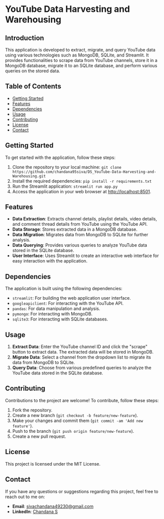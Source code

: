 # YouTube Data Harvesting and Warehousing

## Introduction
This application is developed to extract, migrate, and query YouTube data using various technologies such as MongoDB, SQLite, and Streamlit. It provides functionalities to scrape data from YouTube channels, store it in a MongoDB database, migrate it to an SQLite database, and perform various queries on the stored data.

## Table of Contents
- [Getting Started](#getting-started)
- [Features](#features)
- [Dependencies](#dependencies)
- [Usage](#usage)
- [Contributing](#contributing)
- [License](#license)
- [Contact](#contact)

## Getting Started
To get started with the application, follow these steps:
1. Clone the repository to your local machine: `git clone https://github.com/chandana95siva/DS_YouTube-Data-Harvesting-and-Warehousing.git`
2. Install the required dependencies: `pip install -r requirements.txt`
3. Run the Streamlit application: `streamlit run app.py`
4. Access the application in your web browser at [http://localhost:8501](http://localhost:8501).

## Features
- **Data Extraction**: Extracts channel details, playlist details, video details, and comment thread details from YouTube using the YouTube API.
- **Data Storage**: Stores extracted data in a MongoDB database.
- **Data Migration**: Migrates data from MongoDB to SQLite for further analysis.
- **Data Querying**: Provides various queries to analyze YouTube data stored in the SQLite database.
- **User Interface**: Uses Streamlit to create an interactive web interface for easy interaction with the application.

## Dependencies
The application is built using the following dependencies:
- `streamlit`: For building the web application user interface.
- `googleapiclient`: For interacting with the YouTube API.
- `pandas`: For data manipulation and analysis.
- `pymongo`: For interacting with MongoDB.
- `sqlite3`: For interacting with SQLite databases.

## Usage
1. **Extract Data**: Enter the YouTube channel ID and click the "scrape" button to extract data. The extracted data will be stored in MongoDB.
2. **Migrate Data**: Select a channel from the dropdown list to migrate its data from MongoDB to SQLite.
3. **Query Data**: Choose from various predefined queries to analyze the YouTube data stored in the SQLite database.

## Contributing
Contributions to the project are welcome! To contribute, follow these steps:
1. Fork the repository.
2. Create a new branch (`git checkout -b feature/new-feature`).
3. Make your changes and commit them (`git commit -am 'Add new feature'`).
4. Push to the branch (`git push origin feature/new-feature`).
5. Create a new pull request.

## License
This project is licensed under the MIT License.

## Contact
If you have any questions or suggestions regarding this project, feel free to reach out to me on:
- **Email**: sivachandana49230@gmail.com
- **LinkedIn**: [Chandana S](https://www.linkedin.com/in/chandana-s02/)
